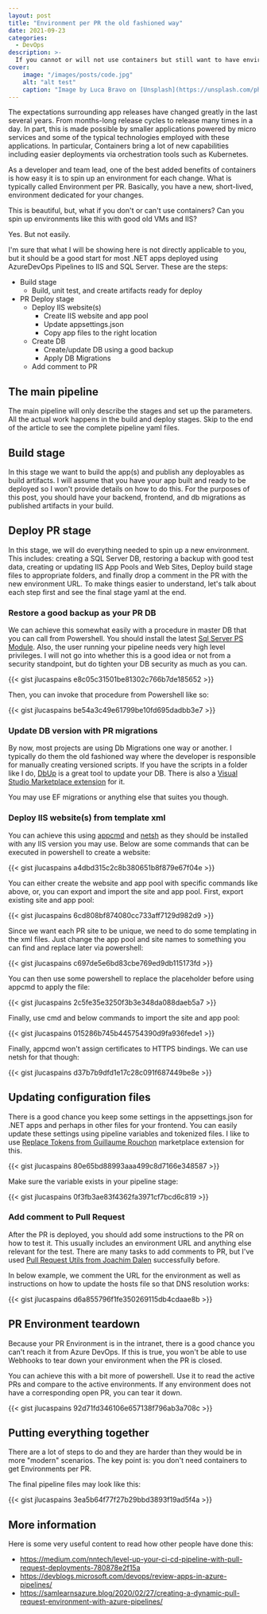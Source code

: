 ```yaml
---
layout: post
title: "Environment per PR the old fashioned way"
date: 2021-09-23
categories:
  - DevOps
description: >-
  If you cannot or will not use containers but still want to have environment per PR, you can still do it with VMs and IIS. I will show you how.
cover:
    image: "/images/posts/code.jpg"
    alt: "alt test"
    caption: "Image by Luca Bravo on [Unsplash](https://unsplash.com/photos/XJXWbfSo2f0)"
---
```


The expectations surrounding app releases have changed greatly in the last several years. From months-long release cycles to release many times in a day. In part, this is made possible by smaller applications powered by micro services and some of the typical technologies employed with these applications. In particular, Containers bring a lot of new capabilities including easier deployments via orchestration tools such as Kubernetes.

As a developer and team lead, one of the best added benefits of containers is how easy it is to spin up an environment for each change. What is typically called Environment per PR. Basically, you have a new, short-lived, environment dedicated for your changes.

This is beautiful, but, what if you don't or can't use containers? Can you spin up environments like this with good old VMs and IIS?

Yes. But not easily.

I'm sure that what I will be showing here is not directly applicable to you, but it should be a good start for most .NET apps deployed using AzureDevOps Pipelines to IIS and SQL Server. These are the steps:

* Build stage
  * Build, unit test, and create artifacts ready for deploy
* PR Deploy stage
  * Deploy IIS website(s)
    * Create IIS website and app pool
    * Update appsettings.json
    * Copy app files to the right location
  * Create DB
    * Create/update DB using a good backup
    * Apply DB Migrations
  * Add comment to PR

## The main pipeline

The main pipeline will only describe the stages and set up the parameters. All the actual work happens in the build and deploy stages. Skip to the end of the article to see the complete pipeline yaml files.

## Build stage
In this stage we want to build the app(s) and publish any deployables as build artifacts. I will assume that you have your app built and ready to be deployed so I won't provide details on how to do this. For the purposes of this post, you should have your backend, frontend, and db migrations as published artifacts in your build.

## Deploy PR stage
In this stage, we will do everything needed to spin up a new environment. This includes: creating a SQL Server DB, restoring a backup with good test data, creating or updating IIS App Pools and Web Sites, Deploy build stage files to appropriate folders, and finally drop a comment in the PR with the new environment URL. To make things easier to understand, let's talk about each step first and see the final stage yaml at the end.

### Restore a good backup as your PR DB
We can achieve this somewhat easily with a procedure in master DB that you can call from Powershell. You should install the latest [Sql Server PS Module](https://www.powershellgallery.com/packages/SqlServer). Also, the user running your pipeline needs very high level privileges. I will not go into whether this is a good idea or not from a security standpoint, but do tighten your DB security as much as you can.

{{< gist jlucaspains e8c05c31501be81302c766b7de185652 >}}

Then, you can invoke that procedure from Powershell like so:

{{< gist jlucaspains be54a3c49e61799be10fd695dadbb3e7 >}}

### Update DB version with PR migrations
By now, most projects are using Db Migrations one way or another. I typically do them the old fashioned way where the developer is responsible for manually creating versioned scripts. If you have the scripts in a folder like I do, [DbUp](https://dbup.github.io/) is a great tool to update your DB. There is also a [Visual Studio Marketplace extension](https://marketplace.visualstudio.com/items?itemName=johanclasson.UpdateDatabaseWithDbUp) for it. 

You may use EF migrations or anything else that suites you though.

### Deploy IIS website(s) from template xml
You can achieve this using [appcmd](https://docs.microsoft.com/en-us/previous-versions/windows/it-pro/windows-server-2012-r2-and-2012/jj635852(v=ws.11)) and [netsh](https://docs.microsoft.com/en-us/windows-server/networking/technologies/netsh/netsh-contexts) as they should be installed with any IIS version you may use. Below are some commands that can be executed in powershell to create a website:

{{< gist jlucaspains a4dbd315c2c8b380651b8f879e67f04e >}}

You can either create the website and app pool with specific commands like above, or, you can export and import the site and app pool. First, export existing site and app pool:

{{< gist jlucaspains 6cd808bf874080cc733aff7129d982d9 >}}

Since we want each PR site to be unique, we need to do some templating in the xml files. Just change the app pool and site names to something you can find and replace later via powershell:

{{< gist jlucaspains c697de5e6bd83cbe769ed9db115173fd >}}

You can then use some powershell to replace the placeholder before using appcmd to apply the file:

{{< gist jlucaspains 2c5fe35e3250f3b3e348da088daeb5a7 >}}

Finally, use cmd and below commands to import the site and app pool:

{{< gist jlucaspains 015286b745b445754390d9fa936fede1 >}}

Finally, appcmd won't assign certificates to HTTPS bindings. We can use netsh for that though:

{{< gist jlucaspains d37b7b9dfd1e17c28c091f687449be8e >}}

## Updating configuration files
There is a good chance you keep some settings in the appsettings.json for .NET apps and perhaps in other files for your frontend. You can easily update these settings using pipeline variables and tokenized files. I like to use [Replace Tokens from Guillaume Rouchon](https://marketplace.visualstudio.com/items?itemName=qetza.replacetokens) marketplace extension for this.

{{< gist jlucaspains 80e65bd88993aaa499c8d7166e348587 >}}

Make sure the variable exists in your pipeline stage:

{{< gist jlucaspains 0f3fb3ae83f4362fa3971cf7bcd6c819 >}}

### Add comment to Pull Request
After the PR is deployed, you should add some instructions to the PR on how to test it. This usually includes an environment URL and anything else relevant for the test. There are many tasks to add comments to PR, but I've used [Pull Request Utils from Joachim Dalen](https://marketplace.visualstudio.com/items?itemName=joachimdalen.pull-request-utils) successfully before.

In below example, we comment the URL for the environment as well as instructions on how to update the hosts file so that DNS resolution works:

{{< gist jlucaspains d6a855796f1fe350269115db4cdaae8b >}}

## PR Environment teardown
Because your PR Environment is in the intranet, there is a good chance you can't reach it from Azure DevOps. If this is true, you won't be able to use Webhooks to tear down your environment when the PR is closed.

You can achieve this with a bit more of powershell. Use it to read the active PRs and compare to the active environments. If any environment does not have a corresponding open PR, you can tear it down.

{{< gist jlucaspains 92d71fd346106e657138f796ab3a708c >}}

## Putting everything together
There are a lot of steps to do and they are harder than they would be in more "modern" scenarios. The key point is: you don't need containers to get Environments per PR.

The final pipeline files may look like this:

{{< gist jlucaspains 3ea5b64f77f27b29bbd3893f19ad5f4a >}}
  
## More information
Here is some very useful content to read how other people have done this:

* https://medium.com/nntech/level-up-your-ci-cd-pipeline-with-pull-request-deployments-780878e2f15a
* https://devblogs.microsoft.com/devops/review-apps-in-azure-pipelines/
* https://samlearnsazure.blog/2020/02/27/creating-a-dynamic-pull-request-environment-with-azure-pipelines/
